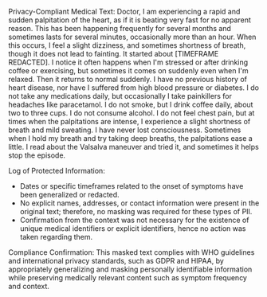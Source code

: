 Privacy-Compliant Medical Text:
Doctor, I am experiencing a rapid and sudden palpitation of the heart, as if it is beating very fast for no apparent reason. This has been happening frequently for several months and sometimes lasts for several minutes, occasionally more than an hour. When this occurs, I feel a slight dizziness, and sometimes shortness of breath, though it does not lead to fainting. It started about [TIMEFRAME REDACTED]. I notice it often happens when I'm stressed or after drinking coffee or exercising, but sometimes it comes on suddenly even when I'm relaxed. Then it returns to normal suddenly. I have no previous history of heart disease, nor have I suffered from high blood pressure or diabetes. I do not take any medications daily, but occasionally I take painkillers for headaches like paracetamol. I do not smoke, but I drink coffee daily, about two to three cups. I do not consume alcohol. I do not feel chest pain, but at times when the palpitations are intense, I experience a slight shortness of breath and mild sweating. I have never lost consciousness. Sometimes when I hold my breath and try taking deep breaths, the palpitations ease a little. I read about the Valsalva maneuver and tried it, and sometimes it helps stop the episode.

Log of Protected Information:
- Dates or specific timeframes related to the onset of symptoms have been generalized or redacted.
- No explicit names, addresses, or contact information were present in the original text; therefore, no masking was required for these types of PII.
- Confirmation from the context was not necessary for the existence of unique medical identifiers or explicit identifiers, hence no action was taken regarding them.

Compliance Confirmation:
This masked text complies with WHO guidelines and international privacy standards, such as GDPR and HIPAA, by appropriately generalizing and masking personally identifiable information while preserving medically relevant content such as symptom frequency and context.